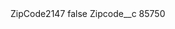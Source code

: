 <?xml version="1.0" encoding="UTF-8"?>
<CustomMetadata xmlns="http://soap.sforce.com/2006/04/metadata" xmlns:xsi="http://www.w3.org/2001/XMLSchema-instance" xmlns:xsd="http://www.w3.org/2001/XMLSchema">
    <label>ZipCode2147</label>
    <protected>false</protected>
    <values>
        <field>Zipcode__c</field>
        <value xsi:type="xsd:string">85750</value>
    </values>
</CustomMetadata>
